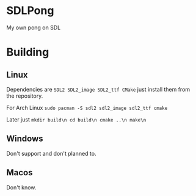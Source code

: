 # SDLPong
My own pong on SDL

# Building
Linux
-----
Dependencies are `SDL2 SDL2_image SDL2_ttf CMake` just install them from the repository.

For Arch Linux `sudo pacman -S sdl2 sdl2_image sdl2_ttf cmake`

Later just
`
mkdir build\n
cd build\n
cmake ..\n
make\n
`

Windows
-------
Don't support and don't planned to.

Macos
-----
Don't know.
